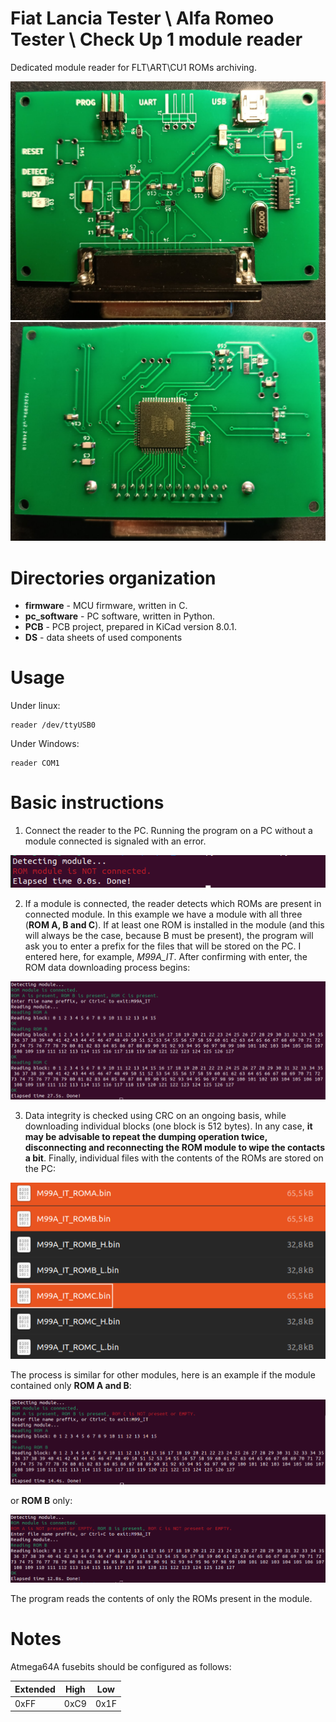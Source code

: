 # Fiat Lancia Tester \ Alfa Romeo Tester \ Check Up 1 module reader

Dedicated module reader for FLT\ART\CU1 ROMs archiving.

![Top](PCB/TOP.jpg)
![Bottom](PCB/BOTTOM.jpg)

# Directories organization

- **firmware** - MCU firmware, written in C.
- **pc_software** - PC software, written in Python.
- **PCB** - PCB project, prepared in KiCad version 8.0.1.
- **DS** - data sheets of used components

# Usage

Under linux:

```
reader /dev/ttyUSB0
```

Under Windows:

```
reader COM1
```

# Basic instructions

1. Connect the reader to the PC. Running the program on a PC without a module connected is signaled with an error.

![NO_MODULE](pc_software/instructions/NO_MODULE.png)

2. If a module is connected, the reader detects which ROMs are present in connected module. In this example we have a module with all three (**ROM A, B and C**). If at least one ROM is installed in the module (and this will always be the case, because B must be present), the program will ask you to enter a prefix for the files that will be stored on the PC. I entered here, for example, *M99A_IT*. After confirming with enter, the ROM data downloading process begins:

![MODULE_ABC](pc_software/instructions/MODULE_ABC.png)

3. Data integrity is checked using CRC on an ongoing basis, while downloading individual blocks (one block is 512 bytes). In any case, **it may be advisable to repeat the dumping operation twice, disconnecting and reconnecting the ROM module to wipe the contacts a bit**. Finally, individual files with the contents of the ROMs are stored on the PC:

![STORED_FILES](pc_software/instructions/STORED_FILES.png)

The process is similar for other modules, here is an example if the module contained only **ROM A and B**:

![MODULE_AB](pc_software/instructions/MODULE_AB.png)

or **ROM B** only:

![MODULE_ABC](pc_software/instructions/MODULE_B.png)

The program reads the contents of only the ROMs present in the module.

# Notes

Atmega64A fusebits should be configured as follows:

| Extended | High | Low |
| - | - | - |
| 0xFF | 0xC9 | 0x1F |